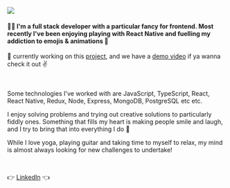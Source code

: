 <p>
  <img src="https://s8.gifyu.com/images/HI-IM-MAYLYNN-2.gif"/>
</p>

#### :raising_hand_woman: I'm a full stack developer with a particular fancy for frontend. Most recently I've been enjoying playing with React Native and fuelling my addiction to emojis & animations :grimacing:

:balloon: currently working on this [project](https://github.com/maylynn-ng/beerb), and we have a [demo video](https://www.youtube.com/watch?v=wZ4gDSbOGk4&feature=youtu.be) if ya wanna check it out :v:

<br> 

Some technologies I've worked with are JavaScript, TypeScript, React, React Native, Redux, Node, Express, MongoDB, PostgreSQL etc etc.

I enjoy solving problems and trying out creative solutions to particularly fiddly ones. Something that fills my heart is making people smile and laugh, and I try to bring that into everything I do 🥰

While I love yoga, playing guitar and taking time to myself to relax, my mind is almost always looking for new challenges to undertake!

<br>

👉 [LinkedIn](https://www.linkedin.com/in/maylynn-ng/) 👈
